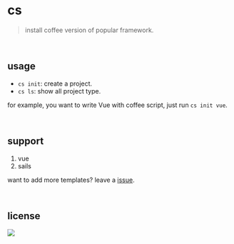 # cs

> install coffee version of popular framework.

<br/>

## usage

  - `cs init`: create a project.
  - `cs ls`: show all project type.

  

  for example, you want to write Vue with coffee script, just run `cs init vue`.
  
<br/>

## support

  1. vue
  2. sails
  
  want to add more templates? leave a [issue](https://github.com/just-fine/cs/issues/new).

<br/>

## license
<a href="https://app.fossa.io/projects/git%2Bgithub.com%2Fjust-fine%2Fcs?ref=badge_large" alt="FOSSA Status"><img src="https://app.fossa.io/api/projects/git%2Bgithub.com%2Fjust-fine%2Fcs.svg?type=large"/></a>
